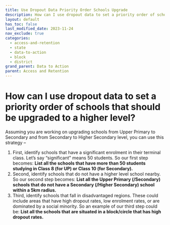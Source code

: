 ```yaml
---
title: Use Dropout Data Priority Order Schools Upgrade
description: How can I use dropout data to set a priority order of schools that should be upgraded to a higher level?
layout: default
has_toc: false
last_modified_date: 2023-11-24
nav_exclude: true
categories:
  - access-and-retention
  - state
  - data-to-action
  - block
  - district
grand_parent: Data to Action
parent: Access and Retention
---
```

# How can I use dropout data to set a priority order of schools that should be upgraded to a higher level?

Assuming you are working on upgrading schools from Upper Primary to Secondary and from Secondary to Higher Secondary level, you can use this strategy –

1. First, identify schools that have a significant enrolment in their terminal class. Let’s say “significant” means 50 students. So our first step becomes: **List all the schools that have more than 50 students studying in Class 8 (for UP) or Class 10 (for Secondary).**
2. Second, identify schools that do not have a higher level school nearby. So our second step becomes: **List all the Upper Primary (/Secondary) schools that do not have a Secondary (/Higher Secondary) school within a 5km radius.**
3. Third, identify schools that fall in disadvantaged regions. These could include areas that have high dropout rates, low enrolment rates, or are dominated by a social minority. So an example of our third step could be: **List all the schools that are situated in a block/circle that has high dropout rates.**